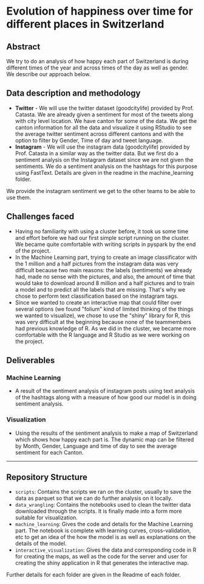 # Evolution of happiness over time for different places in Switzerland

## Abstract
We try to do an analysis of how happy each part of Switzerland is during different times of the year and across times of the day as well as gender. We describe our approach below.

## Data description and methodology
* **Twitter** - We will use the twitter dataset (goodcitylife) provided by Prof. Catasta. We are already given a sentiment for most of the tweets along with city level location. We have canton for some of the data. We get the canton information for all the data and visualize it using RStudio to see the average twitter sentiment across different cantons and with the option to filter by Gender, Time of day and tweet language.
* **Instagram** -  We will use the instagram data (goodcitylife) provided by Prof. Catasta in a similar way as the twitter data. But we first do a sentiment analysis on the Instagram dataset since we are not given the sentiments. We do a sentiment analysis on the hashtags for this purpose using FastText. Details are given in the readme in the machine_learning folder.

We provide the instagram sentiment we get to the other teams to be able to use them.

## Challenges faced
* Having no familiarity with using a cluster before, it took us some time and effort before we had our first simple script running on the cluster. We became quite comfortable with writing scripts in pyspark by the end of the project.
* In the Machine Learning part, trying to create an image classificator with the 1 million and a half pictures from the instagram data was very difficult because two main reasons: the labels (sentiments) we already had, made no sense with the pictures, and also, the amount of time that would take to download around 8 million and a half pictures  and to train a model and to predict all the labels that are missing. That's why we chose to perform text classification based on the instagram tags.
* Since we wanted to create an interactive map that could filter over several options (we found "folium" kind of limited thinking of the things we wanted to visualize), we chose to use the "shiny" library for R, this was very difficult at the beginning because none of the teammembers had previous knowledge of R. As we did in the cluster, we became more comfortable with the R language and R Studio as we were working on the project.

## Deliverables
### Machine Learning
* A result of the sentiment analysis of instagram posts using text analysis of the hashtags along with a measure of how good our model is in doing sentiment analysis.

### Visualization
* Using the results of the sentiment analysis to make a map of Switzerland which shows how happy each part is. The dynamic map can be filtered by Month, Gender, Language and time of day to see the average sentiment for each Canton.

-------------------------------------------------------------------------------------------------------

## Repository Structure

* `scripts`: Contains the scripts we ran on the cluster, usually to save the data as parquet so that we can do further analysis on it locally.
* `data_wrangling`: Contains the notebooks used to clean the twitter data downloaded through the scripts. It is finally made into a form more suitable for visualization.
* `machine_learning`: Gives the code and details for the Machine Learning part. The notebook is complete with learning curves, cross-validation, etc to get an idea of the how the model is as well as explanations on the details of the model.
* `interactive_visualization`: Gives the data and corresponding code in R for creating the maps, as well as the code for the server and user for creating the shiny application in R that generates the interactive map.

Further details for each folder are given in the Readme of each folder.

